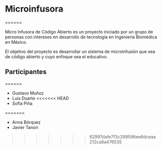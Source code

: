 # Microinfusora
======

Micro Infusora de Código Abierto es un proyecto iniciado por un grupo de personas con intereses en desarrollo de tecnología en Ingeniería Biomédica en México.

El objetivo del proyecto es desarrollar un sistema de microinfusión que sea de código abierto y cuyo enfoque sea el educativo.

## Participantes
======

* Gustavo Muñoz
* Luis Duarte
<<<<<<< HEAD
* Sofia Piña 

=======
* Anna Bórquez
* Javier Tanori
>>>>>>> 62997dafe7f3c299596ee6dceaa212ca8a476535
